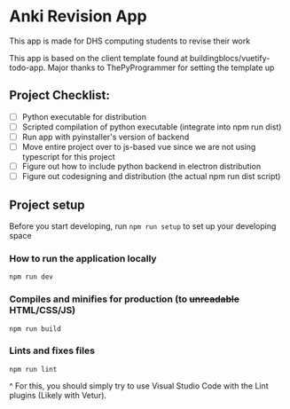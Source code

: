 # Anki Revision App  

This app is made for DHS computing students to revise their work 

This app is based on the client template found at buildingblocs/vuetify-todo-app. Major thanks to ThePyProgrammer for setting the template up

## Project Checklist:
- [ ] Python executable for distribution
- [ ] Scripted compilation of python executable (integrate into npm run dist)
- [ ] Run app with pyinstaller's version of backend 
- [ ] Move entire project over to js-based vue since we are not using typescript for this project
- [ ] Figure out how to include python backend in electron distribution
- [ ] Figure out codesigning and distribution (the actual npm run dist script)

## Project setup
Before you start developing, run `npm run setup` to set up your developing space

### How to run the application locally
```
npm run dev
```

### Compiles and minifies for production (to ~~unreadable~~ HTML/CSS/JS)
```
npm run build
```

### Lints and fixes files
```
npm run lint
```

^ For this, you should simply try to use Visual Studio Code with the Lint plugins (Likely with Vetur).
